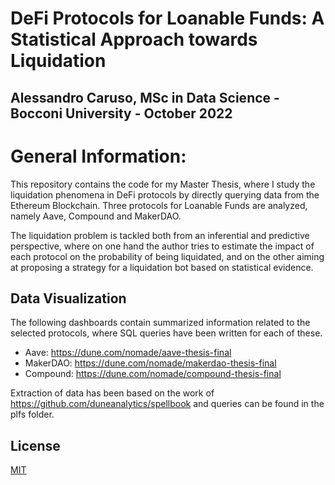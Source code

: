 # DeFi Protocols for Loanable Funds: A Statistical Approach towards Liquidation

## Alessandro Caruso, MSc in Data Science - Bocconi University - October 2022

# General Information:

This repository contains the code for my Master Thesis, where I study the liquidation phenomena in DeFi protocols by directly querying data from the Ethereum Blockchain.
Three protocols for Loanable Funds are analyzed, namely Aave, Compound and MakerDAO.

The liquidation problem is tackled both from an inferential and predictive perspective, where on one hand the author tries to estimate the impact of each protocol on the probability of being liquidated, and on the other aiming at proposing a strategy for a liquidation bot based on statistical evidence.

## Data Visualization

The following dashboards contain summarized information related to the selected protocols, where SQL queries have been written for each of these.
- Aave: https://dune.com/nomade/aave-thesis-final
- MakerDAO: https://dune.com/nomade/makerdao-thesis-final
- Compound: https://dune.com/nomade/compound-thesis-final

Extraction of data has been based on the work of https://github.com/duneanalytics/spellbook and queries can be found in the plfs folder.

## License
[MIT](https://choosealicense.com/licenses/mit/)
